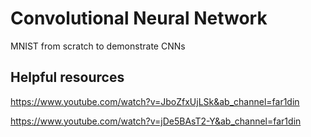 # Convolutional Neural Network
MNIST from scratch to demonstrate CNNs



## Helpful resources

https://www.youtube.com/watch?v=JboZfxUjLSk&ab_channel=far1din

https://www.youtube.com/watch?v=jDe5BAsT2-Y&ab_channel=far1din